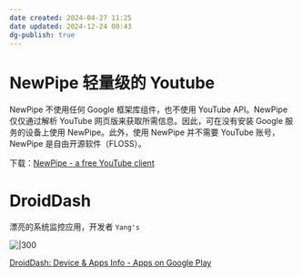 ```yaml
---
date created: 2024-04-27 11:25
date updated: 2024-12-24 00:43
dg-publish: true
---
```


# NewPipe 轻量级的 Youtube

NewPipe 不使用任何 Google 框架库组件，也不使用 YouTube API。NewPipe 仅仅通过解析 YouTube 网页版来获取所需信息。因此，可在没有安装 Google 服务的设备上使用 NewPipe。此外，使用 NewPipe 并不需要 YouTube 账号，NewPipe 是自由开源软件（FLOSS）。

下载：[NewPipe - a free YouTube client](https://newpipe.net/#download)

# DroidDash

漂亮的系统监控应用，开发者 `Yang's`

![|300](https://play-lh.googleusercontent.com/6u7mzwqnz0Bt3abT36J1ZELx0AuvnT1dwbSx7cpWLuOeMeXSBmiVGkYSD2sSA_NDfRo=w5120-h2880-rw)

[DroidDash: Device & Apps Info - Apps on Google Play](https://play.google.com/store/apps/details?id=com.yangdai.droiddash)
